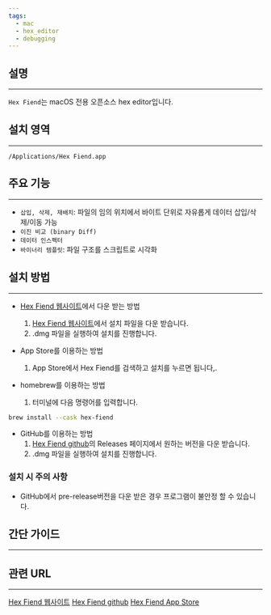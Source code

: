 ```yaml
---
tags:
  - mac
  - hex_editor
  - debugging
---
```

## 설명
---
`Hex Fiend`는 macOS 전용 오픈소스 hex editor입니다.

## 설치 영역
---
`/Applications/Hex Fiend.app`

## 주요 기능
---
- `삽입, 삭제, 재배치`: 파일의 임의 위치에서 바이트 단위로 자유롭게 데이터 삽입/삭제/이동 가능
- `이진 비교 (binary Diff)`
- `데이터 인스펙터`
- `바이너리 템플릿`: 파일 구조를 스크립트로 시각화

## 설치 방법
---
- [Hex Fiend 웹사이트](https://hexfiend.com/)에서 다운 받는 방법
	1. [Hex Fiend 웹사이트](https://hexfiend.com/)에서 설치 파일을 다운 받습니다.
	2. .dmg 파일을 실행하여 설치를 진행합니다.

- App Store를 이용하는 방법
	1. App Store에서 Hex Fiend를 검색하고 설치를 누르면 됩니다,.

- homebrew를 이용하는 방법
	1. 터미널에 다음 명령어를 입력합니다.
```sh
brew install --cask hex-fiend
```

- GitHub를 이용하는 방법
	1. [Hex Fiend github](https://github.com/HexFiend/HexFiend)의 Releases 페이지에서 원하는 버전을 다운 받습니다.
	2. .dmg 파일을 실행하여 설치를 진행합니다.

### 설치 시 주의 사항
- GitHub에서 pre-release버전을 다운 받은 경우 프로그램이 불안정 할 수 있습니다.

## 간단 가이드
---


## 관련 URL
---
[Hex Fiend 웹사이트](https://hexfiend.com/)
[Hex Fiend github](https://github.com/HexFiend/HexFiend)
[Hex Fiend App Store](https://apps.apple.com/kr/app/hex-fiend/id1342896380?mt=12)

